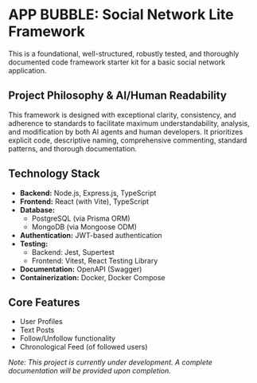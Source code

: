 # APP BUBBLE: Social Network Lite Framework

This is a foundational, well-structured, robustly tested, and thoroughly documented code framework starter kit for a basic social network application. 

## Project Philosophy & AI/Human Readability

This framework is designed with exceptional clarity, consistency, and adherence to standards to facilitate maximum understandability, analysis, and modification by both AI agents and human developers. It prioritizes explicit code, descriptive naming, comprehensive commenting, standard patterns, and thorough documentation.

## Technology Stack

- **Backend:** Node.js, Express.js, TypeScript
- **Frontend:** React (with Vite), TypeScript
- **Database:** 
  - PostgreSQL (via Prisma ORM)
  - MongoDB (via Mongoose ODM)
- **Authentication:** JWT-based authentication
- **Testing:** 
  - Backend: Jest, Supertest
  - Frontend: Vitest, React Testing Library
- **Documentation:** OpenAPI (Swagger)
- **Containerization:** Docker, Docker Compose

## Core Features

- User Profiles
- Text Posts
- Follow/Unfollow functionality
- Chronological Feed (of followed users)

*Note: This project is currently under development. A complete documentation will be provided upon completion.* 
